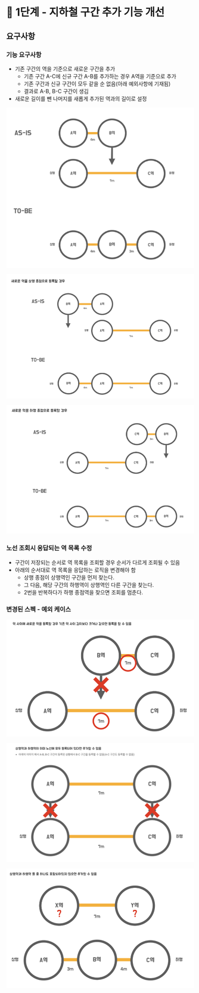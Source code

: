 # 🚀 1단계 - 지하철 구간 추가 기능 개선

## 요구사항
### 기능 요구사항

- 기존 구간의 역을 기준으로 새로운 구간을 추가
  - 기존 구간 A-C에 신규 구간 A-B를 추가하는 경우 A역을 기준으로 추가
  - 기존 구간과 신규 구간이 모두 같을 순 없음(아래 예외사항에 기재됨)
  - 결과로 A-B, B-C 구간이 생김
- 새로운 길이를 뺀 나머지를 새롭게 추가된 역과의 길이로 설정


![](images/69bffb08.png)

![](images/860a08af.png)

![](images/d668e184.png)

### 노선 조회시 응답되는 역 목록 수정
- 구간이 저장되는 순서로 역 목록을 조회할 경우 순서가 다르게 조회될 수 있음
- 아래의 순서대로 역 목록을 응답하는 로직을 변경해야 함
  - 상행 종점이 상행역인 구간을 먼저 찾는다.
  - 그 다음, 해당 구간의 하행역이 상행역인 다른 구간을 찾는다.
  - 2번을 반복하다가 하행 종점역을 찾으면 조회를 멈춘다.

### 변경된 스펙 - 예외 케이스

![](images/3afca8ab.png)

![](images/1abafeb4.png)

![](images/8a078bbb.png)